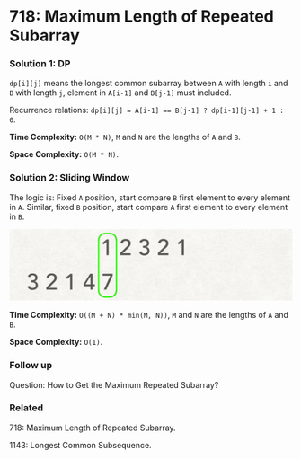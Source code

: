 # 718: Maximum Length of Repeated Subarray

### Solution 1: DP
`dp[i][j]` means the longest common subarray between `A` with length `i` and `B` with length `j`, element in `A[i-1]` and `B[j-1]` must included.

Recurrence relations: `dp[i][j] = A[i-1] == B[j-1] ? dp[i-1][j-1] + 1 : 0`.

**Time Complexity:** `O(M * N)`, `M` and `N` are the lengths of `A` and `B`.
                               
**Space Complexity:** `O(M * N)`.

### Solution 2: Sliding Window
The logic is: Fixed `A` position, start compare `B` first element to every element in `A`. Similar, fixed `B` position, start compare `A` first element to every element in `B`.

![chart](LC718.gif)

**Time Complexity:** `O((M + N) * min(M, N))`, `M` and `N` are the lengths of `A` and `B`.
                               
**Space Complexity:** `O(1)`.

### Follow up
Question: How to Get the Maximum Repeated Subarray?

### Related
718: Maximum Length of Repeated Subarray.

1143: Longest Common Subsequence.